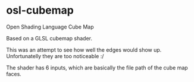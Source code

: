 # osl-cubemap
Open Shading Language Cube Map

Based on a GLSL cubemap shader.

This was an attempt to see how well the edges would show up. Unfortunatelly they are too noticeable :/

The shader has 6 inputs, which are basically the file path of the cube map faces.
